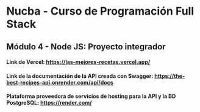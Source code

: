 # Nucba - Curso de Programación Full Stack

## Módulo 4 - Node JS: Proyecto integrador

#### Link de Vercel: https://las-mejores-recetas.vercel.app/

#### Link de la documentación de la API creada con Swagger: https://the-best-recipes-api.onrender.com/api/docs

#### Plataforma proveedora de servicios de hosting para la API y la BD PostgreSQL: https://render.com/